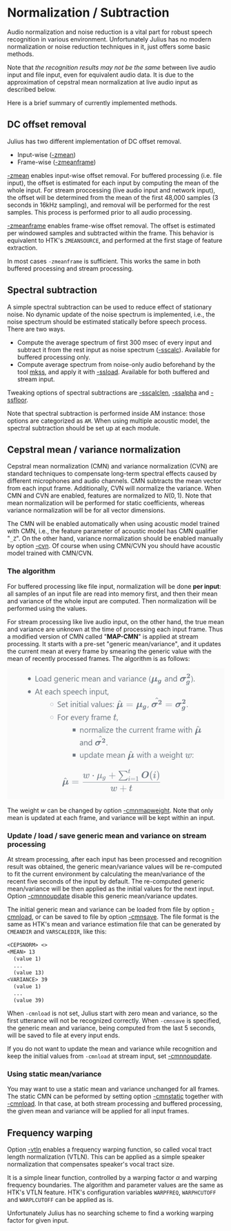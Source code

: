 # Normalization / Subtraction

Audio normalization and noise reduction is a vital part for robust speech
recognition in various environment.  Unfortunately Julius has no modern
normalization or noise reduction techniques in it, just offers some basic methods.

Note that *the recognition results may not be the same* between live audio input
and file input, even for equivalent audio data.  It is due to the approximation
of cepstral mean normalization at live audio input as described below.

Here is a brief summary of currently implemented methods.

## DC offset removal

Julius has two different implementation of DC offset removal.

- Input-wise  ([-zmean](https://github.com/julius-speech/julius/blob/master/doc/Options.md#-zmean--nozmean))
- Frame-wise  ([-zmeanframe](https://github.com/julius-speech/julius/blob/master/doc/Options.md#-zmeanframe--nozmeanframe))

[-zmean](https://github.com/julius-speech/julius/blob/master/doc/Options.md#-zmean--nozmean)
enables input-wise offset removal.  For buffered processing
(i.e. file input), the offset is estimated for each input by computing the mean
of the whole input. For stream proccessing (live audio input and network input), the
offset will be determined from the mean of the first 48,000 samples (3 seconds
in 16kHz sampling), and removal will be performed for the rest samples.  This
process is performed prior to all audio processing.

[-zmeanframe](https://github.com/julius-speech/julius/blob/master/doc/Options.md#-zmeanframe--nozmeanframe)
enables frame-wise offset removal.  The offset is estimated per windowed samples
and subtracted within the frame.  This behavior is equivalent to HTK's
`ZMEANSOURCE`, and performed at the first stage of feature extraction.

In most cases `-zmeanframe` is sufficient. This works the same in both buffered
processing and stream processing.

## Spectral subtraction

A simple spectral subtraction can be used to reduce effect of stationary noise.
No dynamic update of the noise spectrum is implemented, i.e., the noise spectrum should be
estimated statically before speech process.  There are two ways.

- Compute the average spectrum of first 300 msec of every input and subtract it
  from the rest input as noise spectrum
  ([-sscalc](https://github.com/julius-speech/julius/blob/master/doc/Options.md#-sscalc)).
  Available for buffered processing only.
- Compute average spectrum from noise-only audio beforehand by the tool
  [mkss](https://github.com/julius-speech/julius/tree/master/mkss), and apply it
  with
  [-ssload](https://github.com/julius-speech/julius/blob/master/doc/Options.md#-ssload-file).
  Available for both buffered and stream input.

Tweaking options of spectral subtractions are
[-sscalclen](https://github.com/julius-speech/julius/blob/master/doc/Options.md#-sscalclen-msec),
[-ssalpha](https://github.com/julius-speech/julius/blob/master/doc/Options.md#-ssalpha-float)
and
[-ssfloor](https://github.com/julius-speech/julius/blob/master/doc/Options.md#-ssfloor-float).

Note that spectral subtraction is performed inside AM instance: those options are
categorized as `AM`. When using multiple acoustic model, the spectral
subtraction should be set up at each module.

## Cepstral mean / variance normalization

Cepstral mean normalization (CMN) and variance normalization (CVN) are standard
techniques to compensate long-term spectral effects caused by different
microphones and audio channels.  CMN subtracts the mean vector from each input
frame.  Additionally, CVN will normalize the variance.  When CMN and CVN are
enabled, features are normalized to $N(0, 1)$.
Note that mean normalization will be performed for static coefficients, whereas
variance normalization will be for all vector dimensions.

 The CMN will be enabled automatically when using acoustic model trained with
 CMN, i.e., the feature parameter of acoustic model has CMN qualifier "`_Z`".
 On the other hand, variance normalization should be enabled manually by option
 [-cvn](https://github.com/julius-speech/julius/blob/master/doc/Options.md#-cvn).
 Of course when using CMN/CVN you should have acoustic model trained with CMN/CVN.

### The algorithm

For buffered processing like file input, normalization will be done **per
input**: all samples of an input file are read into memory first, and then their
mean and variance of the whole input are computed.  Then normalization will be
performed using the values.

For stream processing like live audio input, on the other hand, the true mean
and variance are unknown at the time of processing each input frame.  Thus a
modified version of CMN called "**MAP-CMN**" is applied at stream processing. It
starts with a pre-set "generic mean/variance", and it updates the current mean
at every frame by smearing the generic value with the mean of recently processed
frames.  The algorithm  is as follows:

<!--
- Load generic mean and variance ($\bm{\mu_g}$ and $\bm{\sigma_g^2}$).
- At each speech input,
  - Set initial values:  $\bm{\hat{\mu}} = \bm{\mu_g}$, $\bm{\hat{\sigma^2}} = \bm{\sigma_g^2}$.
  - For every frame $t$,
    - normalize the current frame with $\bm{\hat{\mu}}$ and $\bm{\hat{\sigma^2}}$.
    - update mean $\bm{\hat{\mu}}$ with a weight $w$:

$$
\bm{\hat{\mu}} = \frac{w \cdot \mu_g +  \sum_{i=1}^t\bm{O}(i)}{w + t}
$$
-->

![MAP-CMN algorithm](image/map-cmn.png)

The weight $w$ can be changed by option
[-cmnmapweight](https://github.com/julius-speech/julius/blob/master/doc/Options.md#-cmnmapweight-float).
Note that only mean is updated at each frame, and variance will be kept within
an input.

### Update / load / save generic mean and variance on stream processing

At stream processing, after each input has been processed and recognition result was
obtained, the generic mean/variance values will be re-computed to fit the
current environment by calculating the mean/variance of the recent five seconds
of the input by default. The re-computed generic mean/variance will be then applied as the
initial values for the next input.  Option
[-cmnnoupdate](https://github.com/julius-speech/julius/blob/master/doc/Options.md#-cmnupdate--cmnnoupdate)
disable this generic mean/variance updates.

The initial generic mean and variance can be loaded from file by option
[-cmnload](https://github.com/julius-speech/julius/blob/master/doc/Options.md#-cmnload-file),
or can be saved to file by option
[-cmnsave](https://github.com/julius-speech/julius/blob/master/doc/Options.md#-cmnsave-file).
The file format is the same as HTK's mean and variance estimation file that can
be generated by `CMEANDIR` and `VARSCALEDIR`, like this:

```text
<CEPSNORM> <>
<MEAN> 13
  (value 1)
  ...
  (value 13)
<VARIANCE> 39
  (value 1)
  ...
  (value 39)
```

When `-cmnload` is not set, Julius start with zero mean and variance, so the
first utterance will not be recognized correctly.  When `-cmnsave` is specified,
the generic mean and variance, being computed from the last 5 seconds, will be
saved to file at every input ends.

If you do not want to update the mean and variance while recognition and keep the initial values from `-cmnload` at stream input, set [-cmnnoupdate](https://github.com/julius-speech/julius/blob/master/doc/Options.md#-cmnupdate--cmnnoupdate).

### Using static mean/variance

You may want to use a static mean and variance unchanged for
all frames. The static CMN can be peformed by setting option
[-cmnstatic](https://github.com/julius-speech/julius/blob/master/doc/Options.md#-cmnstatic) together with [-cmnload](https://github.com/julius-speech/julius/blob/master/doc/Options.md#-cmnload-file).  In that case, at both stream processing and buffered processing, the given mean and variance will be applied for all input frames.

## Frequency warping

Option
[-vtln](https://github.com/julius-speech/julius/blob/master/doc/Options.md#-vtln-alpha-lowcut-hicut)
enables a frequency warping function, so called vocal tract length normalization
(VTLN). This can be applied as a simple speaker normalization that compensates
speaker's vocal tract size.

It is a simple linear function, controlled by a warping factor $\alpha$ and
warping frequency boundaries.  The algorithm and parameter values are the same
as HTK's VTLN feature. HTK's configuration variables `WARPFREQ`, `WARPHCUTOFF`
and `WARPLCUTOFF` can be applied as is.

Unfortunately Julius has no searching scheme to find a working warping factor
for given input.

